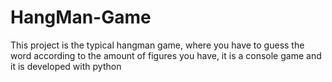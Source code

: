 # HangMan-Game
This project is the typical hangman game, where you have to guess the word according to the amount of figures you have, it is a console game and it is developed with python
